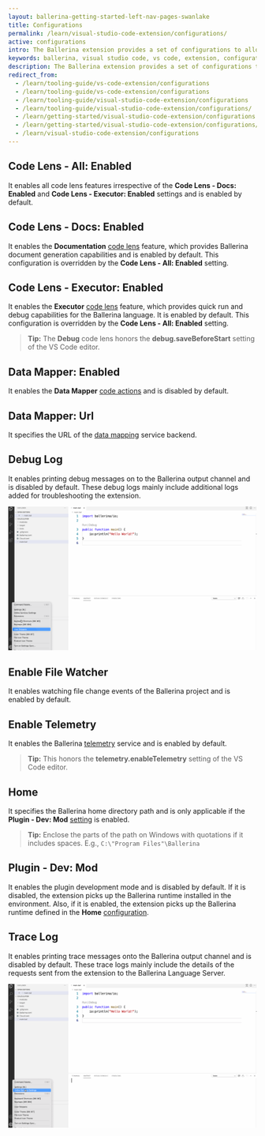 ```yaml
---
layout: ballerina-getting-started-left-nav-pages-swanlake
title: Configurations
permalink: /learn/visual-studio-code-extension/configurations/
active: configurations
intro: The Ballerina extension provides a set of configurations to allow customizations as per your preferences. 
keywords: ballerina, visual studio code, vs code, extension, configurations
description: The Ballerina extension provides a set of configurations to allow customizations as per your preferences. 
redirect_from:
  - /learn/tooling-guide/vs-code-extension/configurations
  - /learn/tooling-guide/vs-code-extension/configurations
  - /learn/tooling-guide/visual-studio-code-extension/configurations
  - /learn/tooling-guide/visual-studio-code-extension/configurations/
  - /learn/getting-started/visual-studio-code-extension/configurations
  - /learn/getting-started/visual-studio-code-extension/configurations/
  - /learn/visual-studio-code-extension/configurations
---
```


## Code Lens - All: Enabled

It enables all code lens features irrespective of the **Code Lens - Docs: Enabled** and **Code Lens - Executor: Enabled** settings and is enabled by default.

## Code Lens - Docs: Enabled

It enables the **Documentation** [code lens](/learn/tooling-guide/visual-studio-code-extension/language-support/#documentation-code-lens) feature, which provides Ballerina document generation capabilities and is enabled by default. This configuration is overridden by the **Code Lens - All: Enabled** setting.

## Code Lens - Executor: Enabled

It enables the **Executor** [code lens](/learn/tooling-guide/visual-studio-code-extension/language-support/#run-and-debug-code-lenses) feature, which provides quick run and debug capabilities for the Ballerina language. It is enabled by default. This configuration is overridden by the **Code Lens - All: Enabled** setting.

>**Tip:** The **Debug** code lens honors the **debug.saveBeforeStart** setting of the VS Code editor.

## Data Mapper: Enabled

It enables the **Data Mapper** [code actions](/learn/tooling-guide/visual-studio-code-extension/language-support/#data-mapping) and is disabled by default.

## Data Mapper: Url

It specifies the URL of the [data mapping](/learn/tooling-guide/visual-studio-code-extension/language-support/#data-mapping) service backend.

## Debug Log

It enables printing debug messages on to the Ballerina output channel and is disabled by default. These debug logs mainly include additional logs added for troubleshooting the extension.

![Debug Log](/learn/images/debug-log.gif)

## Enable File Watcher

It enables watching file change events of the Ballerina project and is enabled by default.

## Enable Telemetry

It enables the Ballerina [telemetry](https://code.visualstudio.com/docs/getstarted/telemetry) service and is enabled by default. 

>**Tip:** This honors the **telemetry.enableTelemetry** setting of the VS Code editor.

## Home

It specifies the Ballerina home directory path and is only applicable if the 
**Plugin - Dev: Mod**  [setting](/learn/tooling-guide/visual-studio-code-extension/configurations/#plugin---dev-mod) is enabled.

>**Tip:** Enclose the parts of the path on Windows with quotations if it includes spaces. E.g., `C:\"Program Files"\Ballerina`

## Plugin - Dev: Mod

It enables the plugin development mode and is disabled by default. If it is disabled, the extension picks up the Ballerina runtime installed in the environment. Also, if it is enabled, the extension picks up the Ballerina runtime defined in the **Home** [configuration](/learn/tooling-guide/visual-studio-code-extension/configurations/#home).

## Trace Log

It enables printing trace messages onto the Ballerina output channel and is disabled by default. These trace logs mainly include the details of the requests sent from the extension to the Ballerina Language Server.

![Trace Log](/learn/images/trace-log.gif)

<style> #tree-expand-all , #tree-collapse-all, .cTocElements {display:none;} .cGitButtonContainer {padding-left: 40px;} </style>

